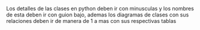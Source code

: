 Los detalles de las clases en python deben ir con minusculas y los nombres de esta deben ir con guion bajo, ademas los diagramas de clases con sus relaciones deben ir de manera de 1 a mas con sus respectivas tablas 
